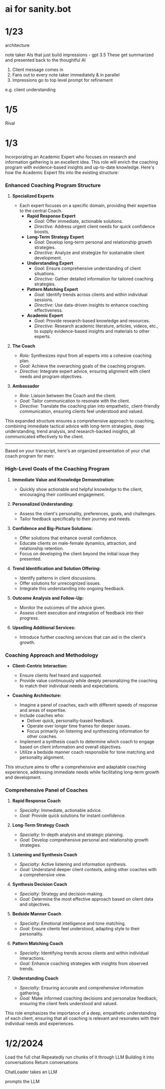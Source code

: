 
# ai for sanity.bot


# 1/23


architecture

note taker AIs that just build impressions - gpt 3.5
These get summarized and presented back to the thoughtful AI

1. Client message comes in
2. Fans out to every note taker immediately  & in parallel
3. Impressions go to top level prompt for refinement

e.g. client understanding


# 1/5

Rival 

# 1/3


Incorporating an Academic Expert who focuses on research and information gathering is an excellent idea. This role will enrich the coaching program with evidence-based insights and up-to-date knowledge. Here's how the Academic Expert fits into the existing structure:

### Enhanced Coaching Program Structure

1. **Specialized Experts**
   - Each expert focuses on a specific domain, providing their expertise to the central Coach.
     - **Rapid Response Expert**
       - *Goal:* Offer immediate, actionable solutions.
       - *Directive:* Address urgent client needs for quick confidence boosts.
     - **Long-Term Strategy Expert**
       - *Goal:* Develop long-term personal and relationship growth strategies.
       - *Directive:* Analyze and strategize for sustainable client development.
     - **Understanding Expert**
       - *Goal:* Ensure comprehensive understanding of client situations.
       - *Directive:* Gather detailed information for tailored coaching strategies.
     - **Pattern Matching Expert**
       - *Goal:* Identify trends across clients and within individual sessions.
       - *Directive:* Use data-driven insights to enhance coaching effectiveness.
     - **Academic Expert**
       - *Goal:* Provide research-based knowledge and resources.
       - *Directive:* Research academic literature, articles, videos, etc., to supply evidence-based insights and materials to other experts.

2. **The Coach**
   - *Role:* Synthesizes input from all experts into a cohesive coaching plan.
   - *Goal:* Achieve the overarching goals of the coaching program.
   - *Directive:* Integrate expert advice, ensuring alignment with client needs and program objectives.

3. **Ambassador**
   - *Role:* Liaison between the Coach and the client.
   - *Goal:* Tailor communication to resonate with the client.
   - *Directive:* Translate the coaching plan into empathetic, client-friendly communication, ensuring clients feel understood and valued.

This expanded structure ensures a comprehensive approach to coaching, combining immediate tactical advice with long-term strategies, deep understanding, trend analysis, and research-backed insights, all communicated effectively to the client.

-----

Based on your transcript, here's an organized presentation of your chat coach program for men:

### High-Level Goals of the Coaching Program

1. **Immediate Value and Knowledge Demonstration:**
   - Quickly show actionable and helpful knowledge to the client, encouraging their continued engagement.

2. **Personalized Understanding:**
   - Assess the client's personality, preferences, goals, and challenges.
   - Tailor feedback specifically to their journey and needs.

3. **Confidence and Big-Picture Solutions:**
   - Offer solutions that enhance overall confidence.
   - Educate clients on male-female dynamics, attraction, and relationship retention.
   - Focus on developing the client beyond the initial issue they presented.

4. **Trend Identification and Solution Offering:**
   - Identify patterns in client discussions.
   - Offer solutions for unrecognized issues.
   - Integrate this understanding into ongoing feedback.

5. **Outcome Analysis and Follow-Up:**
   - Monitor the outcomes of the advice given.
   - Assess client execution and integration of feedback into their progress.

6. **Upselling Additional Services:**
   - Introduce further coaching services that can aid in the client's growth.

### Coaching Approach and Methodology

- **Client-Centric Interaction:**
  - Ensure clients feel heard and supported.
  - Provide value continuously while deeply personalizing the coaching to match their individual needs and expectations.

- **Coaching Architecture:**
  - Imagine a panel of coaches, each with different speeds of response and areas of expertise.
  - Include coaches who:
    - Deliver quick, personality-based feedback.
    - Operate over longer time frames for deeper issues.
    - Focus primarily on listening and synthesizing information for other coaches.
  - Implement a synthesis coach to determine which coach to engage based on client information and overall objectives.
  - Utilize a bedside manner coach responsible for tone matching and personality alignment.

This structure aims to offer a comprehensive and adaptable coaching experience, addressing immediate needs while facilitating long-term growth and development.

### Comprehensive Panel of Coaches

1. **Rapid Response Coach**
   - *Specialty:* Immediate, actionable advice.
   - *Goal:* Provide quick solutions for instant confidence.

2. **Long-Term Strategy Coach**
   - *Specialty:* In-depth analysis and strategic planning.
   - *Goal:* Develop comprehensive personal and relationship growth strategies.

3. **Listening and Synthesis Coach**
   - *Specialty:* Active listening and information synthesis.
   - *Goal:* Understand deeper client contexts, aiding other coaches with a comprehensive view.

4. **Synthesis Decision Coach**
   - *Specialty:* Strategy and decision-making.
   - *Goal:* Determine the most effective approach based on client data and objectives.

5. **Bedside Manner Coach**
   - *Specialty:* Emotional intelligence and tone matching.
   - *Goal:* Ensure clients feel understood, adapting style to their personality.

6. **Pattern Matching Coach**
   - *Specialty:* Identifying trends across clients and within individual interactions.
   - *Goal:* Enhance coaching strategies with insights from observed trends.

7. **Understanding Coach**
   - *Specialty:* Ensuring accurate and comprehensive information gathering.
   - *Goal:* Make informed coaching decisions and personalize feedback, ensuring the client feels understood and valued.

This role emphasizes the importance of a deep, empathetic understanding of each client, ensuring that all coaching is relevant and resonates with their individual needs and experiences.


# 1/2/2024


Load the full chat
Repeatedly run chunks of it through LLM
Building it into conversations
Return conversations

ChatLoader
takes an LLM

prompts the LLM